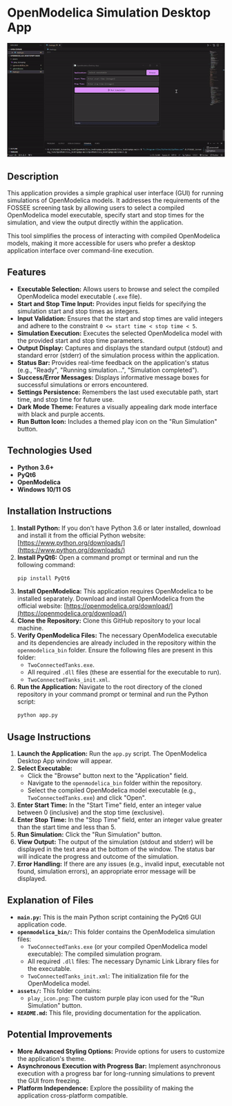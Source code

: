 # OpenModelica Simulation Desktop App

![Animated Demo](assets/openModellica.gif)

## Description

This application provides a simple graphical user interface (GUI) for running simulations of OpenModelica models. It addresses the requirements of the FOSSEE screening task by allowing users to select a compiled OpenModelica model executable, specify start and stop times for the simulation, and view the output directly within the application.

This tool simplifies the process of interacting with compiled OpenModelica models, making it more accessible for users who prefer a desktop application interface over command-line execution.

## Features

*   **Executable Selection:** Allows users to browse and select the compiled OpenModelica model executable (`.exe` file).
*   **Start and Stop Time Input:** Provides input fields for specifying the simulation start and stop times as integers.
*   **Input Validation:** Ensures that the start and stop times are valid integers and adhere to the constraint `0 <= start time < stop time < 5`.
*   **Simulation Execution:** Executes the selected OpenModelica model with the provided start and stop time parameters.
*   **Output Display:** Captures and displays the standard output (stdout) and standard error (stderr) of the simulation process within the application.
*   **Status Bar:** Provides real-time feedback on the application's status (e.g., "Ready", "Running simulation...", "Simulation completed").
*   **Success/Error Messages:** Displays informative message boxes for successful simulations or errors encountered.
*   **Settings Persistence:** Remembers the last used executable path, start time, and stop time for future use.
*   **Dark Mode Theme:** Features a visually appealing dark mode interface with black and purple accents.
*   **Run Button Icon:** Includes a themed play icon on the "Run Simulation" button.

## Technologies Used

*   **Python 3.6+**
*   **PyQt6**
*   **OpenModelica**
*   **Windows 10/11 OS**

## Installation Instructions

1. **Install Python:** If you don't have Python 3.6 or later installed, download and install it from the official Python website: [https://www.python.org/downloads/](https://www.python.org/downloads/)
2. **Install PyQt6:** Open a command prompt or terminal and run the following command:
    ```bash
    pip install PyQt6
    ```
3. **Install OpenModelica:** This application requires OpenModelica to be installed separately. Download and install OpenModelica from the official website: [https://openmodelica.org/download/](https://openmodelica.org/download/)
4. **Clone the Repository:** Clone this GitHub repository to your local machine.
5. **Verify OpenModelica Files:** The necessary OpenModelica executable and its dependencies are already included in the repository within the `openmodelica_bin` folder. Ensure the following files are present in this folder:
    *   `TwoConnectedTanks.exe`.
    *   All required `.dll` files (these are essential for the executable to run).
    *   `TwoConnectedTanks_init.xml`.
6. **Run the Application:** Navigate to the root directory of the cloned repository in your command prompt or terminal and run the Python script:
    ```bash
    python app.py
    ```

## Usage Instructions

1. **Launch the Application:** Run the `app.py` script. The OpenModelica Desktop App window will appear.
2. **Select Executable:**
    *   Click the "Browse" button next to the "Application" field.
    *   Navigate to the `openmodelica_bin` folder within the repository.
    *   Select the compiled OpenModelica model executable (e.g., `TwoConnectedTanks.exe`) and click "Open".
3. **Enter Start Time:** In the "Start Time" field, enter an integer value between 0 (inclusive) and the stop time (exclusive).
4. **Enter Stop Time:** In the "Stop Time" field, enter an integer value greater than the start time and less than 5.
5. **Run Simulation:** Click the "Run Simulation" button.
6. **View Output:** The output of the simulation (stdout and stderr) will be displayed in the text area at the bottom of the window. The status bar will indicate the progress and outcome of the simulation.
7. **Error Handling:** If there are any issues (e.g., invalid input, executable not found, simulation errors), an appropriate error message will be displayed.

## Explanation of Files

*   **`main.py`:** This is the main Python script containing the PyQt6 GUI application code.
*   **`openmodelica_bin/`:** This folder contains the OpenModelica simulation files:
    *   `TwoConnectedTanks.exe` (or your compiled OpenModelica model executable): The compiled simulation program.
    *   All required `.dll` files: The necessary Dynamic Link Library files for the executable.
    *   `TwoConnectedTanks_init.xml`: The initialization file for the OpenModelica model.
*   **`assets/`:** This folder contains:
    *   `play_icon.png`: The custom purple play icon used for the "Run Simulation" button.
*   **`README.md`:** This file, providing documentation for the application.

## Potential Improvements

*   **More Advanced Styling Options:** Provide options for users to customize the application's theme.
*   **Asynchronous Execution with Progress Bar:** Implement asynchronous execution with a progress bar for long-running simulations to prevent the GUI from freezing.
*   **Platform Independence:** Explore the possibility of making the application cross-platform compatible.
